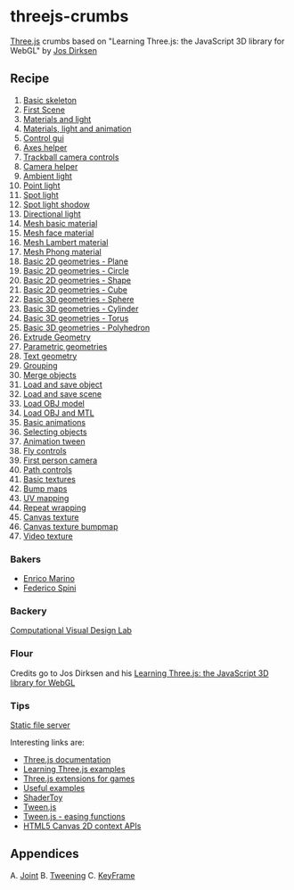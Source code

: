 threejs-crumbs
==============

[Three.js](http://threejs.org/) crumbs based on "Learning Three.js: the JavaScript 3D library for WebGL" by [Jos Dirksen](https://github.com/josdirksen)


## Recipe

1. [Basic skeleton](examples/example01.html)
2. [First Scene](examples/example02.html)
3. [Materials and light](examples/example03.html)
4. [Materials, light and animation](examples/example04.html)
5. [Control gui](examples/example05.html)
6. [Axes helper](examples/example06.html)
7. [Trackball camera controls](examples/example07.html)
8. [Camera helper](examples/example08.html)
9. [Ambient light](examples/example09.html)
10. [Point light](examples/example10.html)
11. [Spot light](examples/example11.html)
12. [Spot light shodow](examples/example12.html)
13. [Directional light](examples/example13.html)
14. [Mesh basic material](examples/example14.html)
15. [Mesh face material](examples/example15.html)
16. [Mesh Lambert material](examples/example16.html)
17. [Mesh Phong material](examples/example17.html)
18. [Basic 2D geometries - Plane](examples/example18.html)
19. [Basic 2D geometries - Circle](examples/example19.html)
20. [Basic 2D geometries - Shape](examples/example20.html)
21. [Basic 2D geometries - Cube](examples/example21.html)
22. [Basic 3D geometries - Sphere](examples/example22.html)
23. [Basic 3D geometries - Cylinder](examples/example23.html)
24. [Basic 3D geometries - Torus](examples/example24.html)
25. [Basic 3D geometries - Polyhedron](examples/example25.html)
26. [Extrude Geometry](examples/example26.html)
27. [Parametric geometries](examples/example27.html)
28. [Text geometry](examples/example28.html)
29. [Grouping](examples/example29.html)
30. [Merge objects](examples/example30.html)
31. [Load and save object](examples/example31.html)
32. [Load and save scene](examples/example32.html)
33. [Load OBJ model](examples/example33.html)
34. [Load OBJ and MTL](examples/example34.html)
35. [Basic animations](examples/example35.html)
36. [Selecting objects](examples/example36.html)
37. [Animation tween](examples/example37.html)
38. [Fly controls](examples/example38.html)
39. [First person camera](examples/example39.html)
40. [Path controls](examples/example40.html)
41. [Basic textures](examples/example41.html)
42. [Bump maps](examples/example42.html)
43. [UV mapping](examples/example43.html)
44. [Repeat wrapping](examples/example44.html)
45. [Canvas texture](examples/example45.html)
46. [Canvas texture bumpmap](examples/example46.html)
47. [Video texture](examples/example47.html)

### Bakers

- [Enrico Marino](http://onirame.com)
- [Federico Spini](http://federicospini.com)

### Backery

[Computational Visual Design Lab](http://dia.uniroma3.it/~cvdlab)

### Flour

Credits go to Jos Dirksen and his [Learning Three.js: the JavaScript 3D library for WebGL](http://www.amazon.com/Learning-Three-js-JavaScript-Library-WebGL/dp/1782166289/ref=sr_1_1?s=books&ie=UTF8&qid=1399655185&sr=1-1)

### Tips

[Static file server](https://github.com/cvdlab/static-file-server)

Interesting links are:
* [Three.js documentation](http://threejs.org/docs/)
* [Learning Three.js examples](http://www.smartjava.org/content/all-109-examples-my-book-threejs-threejs-version-r63)
* [Three.js extensions for games](http://www.threejsgames.com/extensions/)
* [Useful examples](http://stemkoski.github.io/Three.js/)
* [ShaderToy](https://www.shadertoy.com)
* [Tween.js](https://github.com/sole/tween.js/)
* [Tween.js - easing functions](http://sole.github.io/tween.js/examples/03_graphs.html)
* [HTML5 Canvas 2D context APIs](https://developer.mozilla.org/en-US/docs/Web/API/CanvasRenderingContext2D)

## Appendices

A. [Joint](appendices/joint.html)
B. [Tweening](appendices/tweening.html)
C. [KeyFrame](appendices/keyframe.html)
